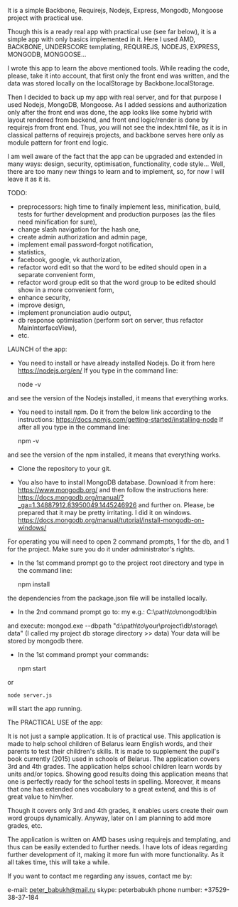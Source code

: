 It is a simple Backbone, Requirejs, Nodejs, Express, Mongodb, Mongoose project with practical use.

Though this is a ready real app with practical use (see far below), it is a simple app with only basics
implemented in it. Here I used AMD, BACKBONE, UNDERSCORE templating, REQUIREJS, NODEJS, EXPRESS, MONGODB, MONGOOSE...

I wrote this app to learn the above mentioned tools. While reading the code,
please, take it into account, that first only the front end was written, 
and the data was stored locally on the localStorage by Backbone.localStorage. 

Then I decided to back up my app with real server, and for that purpose I used 
Nodejs, MongoDB, Mongoose. As I added sessions and authorization only after the front end was done,
the app looks like some hybrid with layout rendered from backend, and front end logic/render
is done by requirejs from front end. Thus, you will not see the index.html file, as it is in classical
patterns of requirejs projects, and backbone serves here only as module pattern for front end logic.

I am well aware of the fact that the app can be upgraded and extended in many ways: design, security,
 optimisation, functionality, code style... Well, there are too many new things to learn and to implement,
so, for now I will leave it as it is.

TODO:
- preprocessors: high time to finally implement less, minification, build, tests for further
development and production purposes (as the files need minification for sure),
- change slash navigation for the hash one,
- create admin authorization and admin page,
- implement email password-forgot notification,
- statistics,
- facebook, google, vk authorization,
- refactor word edit so that the word to be edited should open in a separate convenient form,
- refactor word group edit so that the word group to be edited should show in a more convenient form,
- enhance security,
- improve design,
- implement pronunciation audio output,
- db response optimisation (perform sort on server, thus refactor MainInterfaceView),
- etc.




LAUNCH of the app:

- You need to install or have already installed Nodejs. Do it from here https://nodejs.org/en/
If you type in the command line:

	node -v
	
and see the version of the Nodejs installed, it means that everything works.

- You need to install npm. Do it from the below link according to the instructions:
https://docs.npmjs.com/getting-started/installing-node
If after all you type in the command line:

	npm -v
	
and see the version of the npm installed, it means that everything works.

- Clone the repository to your git.

- You also have to install MongoDB database. Download it from here:
https://www.mongodb.org/
and then follow the instructions here:
https://docs.mongodb.org/manual/?_ga=1.34887912.83950049.1445246926
and further on. Please, be prepared that it may be pretty irritating.
I did it on windows.
https://docs.mongodb.org/manual/tutorial/install-mongodb-on-windows/

For operating you will need to open 2 command prompts, 1 for the db, and 1 for the project.
Make sure you do it under administrator's rights.

- In the 1st command prompt go to the project root directory
and type in the command line:

	npm install
	
the dependencies from the package.json file will be installed locally.

- In the 2nd command prompt go to:
my e.g.: C:\path\to\mongodb\bin

and execute:
mongod.exe --dbpath "d:\path\to\your\project\db\storage\ data"
(I called my project db storage directory >> data)
Your data will be stored by mongodb there.

- In the 1st command prompt your commands:

	npm start
	
or

	node server.js
	
will start the app running.




The PRACTICAL USE of the app:

It is not just a sample application. It is of practical use.
This application is made to help school children of Belarus learn English words, and
their parents to test their children's skills. It is made to supplement
the pupil's book currently (2015) used in schools of Belarus.
The application covers 3rd and 4th grades. The application helps school
children learn words by units and/or topics.
Showing good results doing this application means that one is perfectly
ready for the school tests in spelling.
Moreover, it means that one has extended ones vocabulary to a great extend,
and this is of great value to him/her.

Though it covers only 3rd and 4th grades, it enables users create their
own word groups dynamically. Anyway,
later on I am planning to add more grades, etc.

The application is written on AMD bases using requirejs and templating,
and thus can be easily extended to further needs.
I have lots of ideas regarding further development of it, making it more fun with more functionality.
As it all takes time, this will take a while.


If you want to contact me regarding any issues, contact me by:

e-mail: peter_babukh@mail.ru
skype: peterbabukh
phone number: +37529-38-37-184

